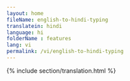 ```yaml
--- 
layout: home 
fileName: english-to-hindi-typing
translatein: hindi
language: hi
folderName : features
lang: vi
permalink: /vi/english-to-hindi-typing
---
```

{% include section/translation.html %}